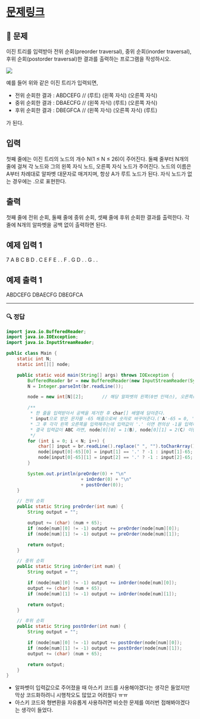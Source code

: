 # [문제링크](https://www.acmicpc.net/problem/1991)

## 📝 문제

이진 트리를 입력받아 전위 순회(preorder traversal), 중위 순회(inorder traversal), 후위 순회(postorder traversal)한 결과를 출력하는 프로그램을 작성하시오.

![](https://www.acmicpc.net/JudgeOnline/upload/201007/trtr.png)

예를 들어 위와 같은 이진 트리가 입력되면,

-   전위 순회한 결과 : ABDCEFG // (루트) (왼쪽 자식) (오른쪽 자식)
-   중위 순회한 결과 : DBAECFG // (왼쪽 자식) (루트) (오른쪽 자식)
-   후위 순회한 결과 : DBEGFCA // (왼쪽 자식) (오른쪽 자식) (루트)

가 된다.

## 입력

첫째 줄에는 이진 트리의 노드의 개수 N(1 ≤ N ≤ 26)이 주어진다. 둘째 줄부터 N개의 줄에 걸쳐 각 노드와 그의 왼쪽 자식 노드, 오른쪽 자식 노드가 주어진다. 노드의 이름은 A부터 차례대로 알파벳 대문자로 매겨지며, 항상 A가 루트 노드가 된다. 자식 노드가 없는 경우에는 .으로 표현한다.

## 출력

첫째 줄에 전위 순회, 둘째 줄에 중위 순회, 셋째 줄에 후위 순회한 결과를 출력한다. 각 줄에 N개의 알파벳을 공백 없이 출력하면 된다.

## 예제 입력 1 

7
A B C
B D .
C E F
E . .
F . G
D . .
G . .

## 예제 출력 1

ABDCEFG
DBAECFG
DBEGFCA

---

### 🔍 정답

```java
import java.io.BufferedReader;
import java.io.IOException;
import java.io.InputStreamReader;

public class Main {
    static int N;
    static int[][] node;

    public static void main(String[] args) throws IOException {
        BufferedReader br = new BufferedReader(new InputStreamReader(System.in));
        N = Integer.parseInt(br.readLine());

        node = new int[N][2];       // 해당 알파벳의 왼쪽(0번 인덱스), 오른쪽(1번 인덱스)를 입력할 배열

        /**
         * 한 줄을 입력받아서 공백을 제거한 후 char[] 배열에 담아준다.
         * input으로 받은 문자를 -65 해줌으로써 숫자로 바꾸어준다.('A'-65 = 0, 'B'-65 = 1)
         * 그 후 각각 왼쪽 오른쪽을 입력해주는데 입력값이 '.' 이면 편의상 -1을 입력하도록 하고 알파벳이라면 아스키코드를 이용해 숫자로 바꾸었다. (-65)
         * 결국 입력값이 ABC 라면, node[0][0] = 1(B), node[0][1] = 2(C) 이런 식이 된다.
         */
        for (int i = 0; i < N; i++) {
            char[] input = br.readLine().replace(" ", "").toCharArray();
            node[input[0]-65][0] = input[1] == '.' ? -1 : input[1]-65;
            node[input[0]-65][1] = input[2] == '.' ? -1 : input[2]-65;
        }

        System.out.println(preOrder(0) + "\n"
                            + inOrder(0) + "\n"
                            + postOrder(0));
    }

    // 전위 순회
    public static String preOrder(int num) {
        String output = "";

        output += (char) (num + 65);                                    // 1. 처음에 루트노드를 입력한다.
        if (node[num][0] != -1) output += preOrder(node[num][0]);       // 2. 왼쪽 노드가 있다면 출력값에 담고 재귀호출
        if (node[num][1] != -1) output += preOrder(node[num][1]);       // 3. 오른쪽 노드가 있다면 출력값에 담고 재귀호출

        return output;
    }

    // 중위 순회
    public static String inOrder(int num) {
        String output = "";

        if (node[num][0] != -1) output += inOrder(node[num][0]);        // 1. 왼쪽 노드를 탐색한다.
        output += (char) (num + 65);                                    // 2. 루트 노드를 입력한다.
        if (node[num][1] != -1) output += inOrder(node[num][1]);        // 3. 오른쪽 노드를 탐색한다.

        return output;
    }

    // 후위 순회
    public static String postOrder(int num) {
        String output = "";

        if (node[num][0] != -1) output += postOrder(node[num][0]);      // 1. 왼쪽 노드를 탐색한다.
        if (node[num][1] != -1) output += postOrder(node[num][1]);      // 2. 오른쪽 노드를 탐색한다.
        output += (char) (num + 65);                                    // 3. 루트 노드를 입력한다.

        return output;
    }
}
```
- 알파벳이 입력값으로 주어졌을 때 아스키 코드를 사용해야겠다는 생각은 들었지만 막상 코드화하려니 시행착오도 많았고 어려웠다 ㅠㅠ
- 아스키 코드와 형변환을 자유롭게 사용하려면 비슷한 문제를 여러번 접해봐야겠다는 생각이 들었다.